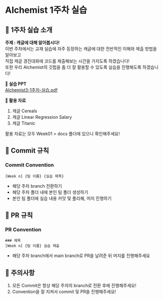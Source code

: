 # AIchemist 1주차 실습

## 🌼 1주차 실습 소개
**주제 : 캐글에 대해 알아봅시다!**      
이번 주차에서는 교재 실습에 자주 등장하는 캐글에 대한 전반적인 이해와 제출 방법을 알아보고       
직접 캐글 경진대회에 코드를 제출해보는 시간을 가지도록 하겠습니다!  
또한 우리 AIchemist의 깃헙을 좀 더 잘 활용할 수 있도록 실습을 진행해도록 하겠습니다!   

**📔 실습 PPT**  
[AIchemist3-1주차-실습.pdf](https://github.com/user-attachments/files/16829965/AIchemist3-1.-.pdf)


**📑 활용 자료**     
1. 캐글 Cereals   
2. 캐글 Linear Regression Salary   
3. 캐글 Titanic        

활용 자료는 모두 Week01 > docs 폴더에 있으니 확인해주세요!   

## 🌱 Commit 규칙   
### Commit Convention      
    [Week n] {팀 이름} {실습 제목}      
+ 해당 주차 branch 전환하기 
+ 해당 주차 폴더 내에 본인 팀 폴더 생성하기
+ 본인 팀 폴더에 실습 내용 커밋 및 풀리퀘, 머지 진행하기
## 🌱 PR 규칙       
### PR Convention
    ### 제목
    [Week n] {팀 이름} 실습 제출     
+ 해당 주차 branch에서 main branch로 PR을 날려준 뒤 머지를 진행해주세요

## 🚨 주의사항   
1. 모든 Commit은 항상 해당 주차의 branch로 전환 후에 진행해주세요!
2. Convention을 잘 지켜서 commit 및 PR을 진행해주세요!

